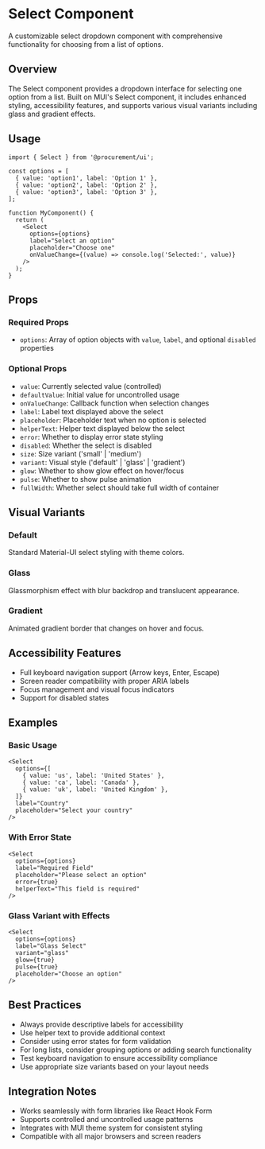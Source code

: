 # Select Component

A customizable select dropdown component with comprehensive functionality for choosing from a list of options.

## Overview

The Select component provides a dropdown interface for selecting one option from a list. Built on MUI's Select component, it includes enhanced styling, accessibility features, and supports various visual variants including glass and gradient effects.

## Usage

```tsx
import { Select } from '@procurement/ui';

const options = [
  { value: 'option1', label: 'Option 1' },
  { value: 'option2', label: 'Option 2' },
  { value: 'option3', label: 'Option 3' },
];

function MyComponent() {
  return (
    <Select
      options={options}
      label="Select an option"
      placeholder="Choose one"
      onValueChange={(value) => console.log('Selected:', value)}
    />
  );
}
```

## Props

### Required Props

- `options`: Array of option objects with `value`, `label`, and optional `disabled` properties

### Optional Props

- `value`: Currently selected value (controlled)
- `defaultValue`: Initial value for uncontrolled usage
- `onValueChange`: Callback function when selection changes
- `label`: Label text displayed above the select
- `placeholder`: Placeholder text when no option is selected
- `helperText`: Helper text displayed below the select
- `error`: Whether to display error state styling
- `disabled`: Whether the select is disabled
- `size`: Size variant ('small' | 'medium')
- `variant`: Visual style ('default' | 'glass' | 'gradient')
- `glow`: Whether to show glow effect on hover/focus
- `pulse`: Whether to show pulse animation
- `fullWidth`: Whether select should take full width of container

## Visual Variants

### Default

Standard Material-UI select styling with theme colors.

### Glass

Glassmorphism effect with blur backdrop and translucent appearance.

### Gradient

Animated gradient border that changes on hover and focus.

## Accessibility Features

- Full keyboard navigation support (Arrow keys, Enter, Escape)
- Screen reader compatibility with proper ARIA labels
- Focus management and visual focus indicators
- Support for disabled states

## Examples

### Basic Usage

```tsx
<Select
  options={[
    { value: 'us', label: 'United States' },
    { value: 'ca', label: 'Canada' },
    { value: 'uk', label: 'United Kingdom' },
  ]}
  label="Country"
  placeholder="Select your country"
/>
```

### With Error State

```tsx
<Select
  options={options}
  label="Required Field"
  placeholder="Please select an option"
  error={true}
  helperText="This field is required"
/>
```

### Glass Variant with Effects

```tsx
<Select
  options={options}
  label="Glass Select"
  variant="glass"
  glow={true}
  pulse={true}
  placeholder="Choose an option"
/>
```

## Best Practices

- Always provide descriptive labels for accessibility
- Use helper text to provide additional context
- Consider using error states for form validation
- For long lists, consider grouping options or adding search functionality
- Test keyboard navigation to ensure accessibility compliance
- Use appropriate size variants based on your layout needs

## Integration Notes

- Works seamlessly with form libraries like React Hook Form
- Supports controlled and uncontrolled usage patterns
- Integrates with MUI theme system for consistent styling
- Compatible with all major browsers and screen readers
